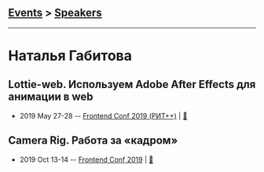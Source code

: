 ## [Events](../README.md) > [Speakers](../speakers.md)
---

# Наталья Габитова

## Lottie-web. Используем Adobe After Effects для анимации в web
- 2019 May 27-28 -- [Frontend Conf 2019 (РИТ++)](https://www.youtube.com/watch?v=13OFzHLMmLY)  | [:notebook:](https://www.dropbox.com/sh/kg71jju3yvj5jqw/AAByNyNl4_jUaW0mlNr3fz_fa/FC.%20%D0%9C%D1%83%D0%BC%D0%B1%D0%B0%D0%B8/27.05/3.Lottie-web.%20%D0%98%D1%81%D0%BF%D0%BE%D0%BB%D1%8C%D0%B7%D1%83%D0%B5%D0%BC%20Adobe%20After%20Effects%20%D0%B4%D0%BB%D1%8F%20%D0%B0%D0%BD%D0%B8%D0%BC%D0%B0%D1%86%D0%B8%D0%B8%20%D0%B2%20web_%D0%9D%D0%B0%D1%82%D0%B0%D0%BB%D1%8C%D1%8F%20%D0%93%D0%B0%D0%B1%D0%B8%D1%82%D0%BE%D0%B2%D0%B0_%D0%B2%D0%B5%D1%80.3.pdf?dl=0)  
## Camera Rig. Работа за «кадром»
- 2019 Oct 13-14 -- [Frontend Conf 2019](https://www.youtube.com/watch?v=UhUtAwW64ls)  | [:notebook:](https://drive.google.com/file/d/1llKW_actgk8CT4weRVxPNiX10s4aAT_Z)  
